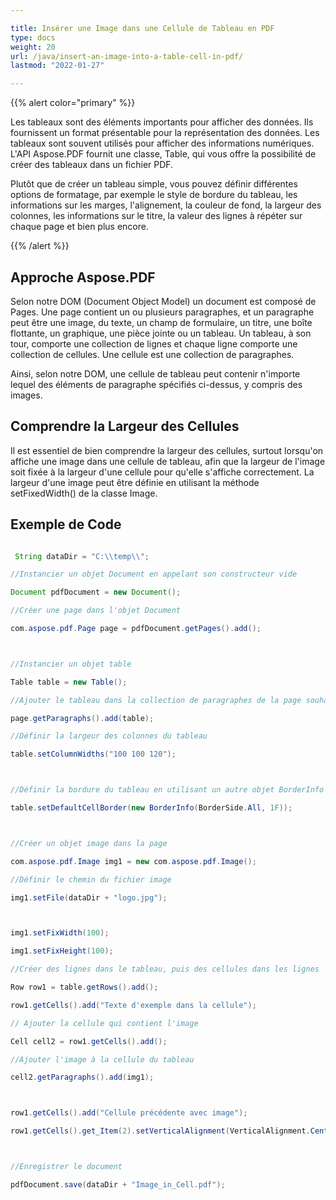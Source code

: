 ```yaml
---

title: Insérer une Image dans une Cellule de Tableau en PDF  
type: docs  
weight: 20  
url: /java/insert-an-image-into-a-table-cell-in-pdf/  
lastmod: "2022-01-27"  

---
```


{{% alert color="primary" %}}

Les tableaux sont des éléments importants pour afficher des données. Ils fournissent un format présentable pour la représentation des données. Les tableaux sont souvent utilisés pour afficher des informations numériques. L'API Aspose.PDF fournit une classe, Table, qui vous offre la possibilité de créer des tableaux dans un fichier PDF.

Plutôt que de créer un tableau simple, vous pouvez définir différentes options de formatage, par exemple le style de bordure du tableau, les informations sur les marges, l'alignement, la couleur de fond, la largeur des colonnes, les informations sur le titre, la valeur des lignes à répéter sur chaque page et bien plus encore.

{{% /alert %}}

## Approche Aspose.PDF

Selon notre DOM (Document Object Model) un document est composé de Pages.
 Une page contient un ou plusieurs paragraphes, et un paragraphe peut être une image, du texte, un champ de formulaire, un titre, une boîte flottante, un graphique, une pièce jointe ou un tableau. Un tableau, à son tour, comporte une collection de lignes et chaque ligne comporte une collection de cellules. Une cellule est une collection de paragraphes.

Ainsi, selon notre DOM, une cellule de tableau peut contenir n'importe lequel des éléments de paragraphe spécifiés ci-dessus, y compris des images.

## Comprendre la Largeur des Cellules

Il est essentiel de bien comprendre la largeur des cellules, surtout lorsqu'on affiche une image dans une cellule de tableau, afin que la largeur de l'image soit fixée à la largeur d'une cellule pour qu'elle s'affiche correctement. La largeur d'une image peut être définie en utilisant la méthode setFixedWidth() de la classe Image.

## Exemple de Code

```java

 String dataDir = "C:\\temp\\";

//Instancier un objet Document en appelant son constructeur vide

Document pdfDocument = new Document();

//Créer une page dans l'objet Document

com.aspose.pdf.Page page = pdfDocument.getPages().add();



//Instancier un objet table

Table table = new Table();

//Ajouter le tableau dans la collection de paragraphes de la page souhaitée

page.getParagraphs().add(table);

//Définir la largeur des colonnes du tableau

table.setColumnWidths("100 100 120");



//Définir la bordure du tableau en utilisant un autre objet BorderInfo personnalisé

table.setDefaultCellBorder(new BorderInfo(BorderSide.All, 1F));



//Créer un objet image dans la page

com.aspose.pdf.Image img1 = new com.aspose.pdf.Image();

//Définir le chemin du fichier image

img1.setFile(dataDir + "logo.jpg");



img1.setFixWidth(100);

img1.setFixHeight(100);

//Créer des lignes dans le tableau, puis des cellules dans les lignes

Row row1 = table.getRows().add();

row1.getCells().add("Texte d'exemple dans la cellule");

// Ajouter la cellule qui contient l'image

Cell cell2 = row1.getCells().add();

//Ajouter l'image à la cellule du tableau

cell2.getParagraphs().add(img1);



row1.getCells().add("Cellule précédente avec image");

row1.getCells().get_Item(2).setVerticalAlignment(VerticalAlignment.Center);



//Enregistrer le document

pdfDocument.save(dataDir + "Image_in_Cell.pdf");    

```